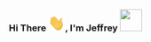 <h3 align="Center">  Hi There  <img src="https://raw.githubusercontent.com/ABSphreak/ABSphreak/master/gifs/Hi.gif" height="30px" width="30px" />, I'm Jeffrey <img src="https://media.giphy.com/media/WUlplcMpOCEmTGBtBW/giphy.gif" height="40px" width="40px"> </h3>
